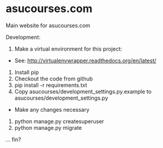 asucourses.com
==============

Main website for asucourses.com

Development:

1. Make a virtual environment for this project:
  * See: http://virtualenvwrapper.readthedocs.org/en/latest/
1. Install pip
1. Checkout the code from github
1. pip install -r requirements.txt
1. Copy asucourses/development_settings.py.example to asucourses/development_settings.py
  * Make any changes necessary
1. python manage.py createsuperuser
1. python manage.py migrate

... fin?
